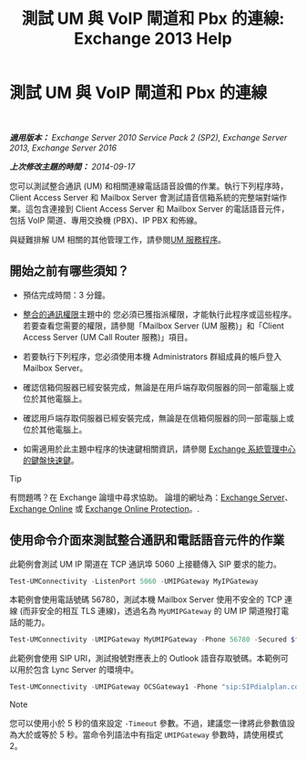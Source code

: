 ﻿---
title: '測試 UM 與 VoIP 閘道和 Pbx 的連線: Exchange 2013 Help'
TOCTitle: 測試 UM 與 VoIP 閘道和 Pbx 的連線
ms:assetid: 2aca8631-a99a-4e29-aff0-e462385f03b2
ms:mtpsurl: https://technet.microsoft.com/zh-tw/library/Aa996906(v=EXCHG.150)
ms:contentKeyID: 56271546
ms.date: 05/21/2018
mtps_version: v=EXCHG.150
ms.translationtype: MT
---

# 測試 UM 與 VoIP 閘道和 Pbx 的連線

 

_**適用版本：** Exchange Server 2010 Service Pack 2 (SP2), Exchange Server 2013, Exchange Server 2016_

_**上次修改主題的時間：** 2014-09-17_

您可以測試整合通訊 (UM) 和相關連線電話語音設備的作業。執行下列程序時，Client Access Server 和 Mailbox Server 會測試語音信箱系統的完整端對端作業。這包含連接到 Client Access Server 和 Mailbox Server 的電話語音元件，包括 VoIP 閘道、專用交換機 (PBX)、IP PBX 和佈線。

與疑難排解 UM 相關的其他管理工作，請參閱[UM 服務程序](um-services-procedures-exchange-2013-help.md)。

## 開始之前有哪些須知？

  - 預估完成時間：3 分鐘。

  - [整合的通訊權限](unified-messaging-permissions-exchange-2013-help.md)主題中的 您必須已獲指派權限，才能執行此程序或這些程序。若要查看您需要的權限，請參閱「Mailbox Server (UM 服務)」和「Client Access Server (UM Call Router 服務)」項目。

  - 若要執行下列程序，您必須使用本機 Administrators 群組成員的帳戶登入 Mailbox Server。

  - 確認信箱伺服器已經安裝完成，無論是在用戶端存取伺服器的同一部電腦上或位於其他電腦上。

  - 確認用戶端存取伺服器已經安裝完成，無論是在信箱伺服器的同一部電腦上或位於其他電腦上。

  - 如需適用於此主題中程序的快速鍵相關資訊，請參閱 [Exchange 系統管理中心的鍵盤快速鍵](keyboard-shortcuts-in-the-exchange-admin-center-exchange-online-protection-help.md)。


> [!TIP]  
> 有問題嗎？在 Exchange 論壇中尋求協助。 論壇的網址為：<a href="https://go.microsoft.com/fwlink/p/?linkid=60612">Exchange Server</a>、 <a href="https://go.microsoft.com/fwlink/p/?linkid=267542">Exchange Online</a> 或 <a href="https://go.microsoft.com/fwlink/p/?linkid=285351">Exchange Online Protection</a>。.




## 使用命令介面來測試整合通訊和電話語音元件的作業

此範例會測試 UM IP 閘道在 TCP 通訊埠 5060 上接聽傳入 SIP 要求的能力。

```powershell
Test-UMConnectivity -ListenPort 5060 -UMIPGateway MyIPGateway
```

本範例會使用電話號碼 56780，測試本機 Mailbox Server 使用不安全的 TCP 連線 (而非安全的相互 TLS 連線)，透過名為 `MyUMIPGateway` 的 UM IP 閘道撥打電話的能力。

```powershell
Test-UMConnectivity -UMIPGateway MyUMIPGateway -Phone 56780 -Secured $false
```

此範例會使用 SIP URI，測試撥號對應表上的 Outlook 語音存取號碼。本範例可以用於包含 Lync Server 的環境中。

```powershell
Test-UMConnectivity -UMIPGateway OCSGateway1 -Phone "sip:SIPdialplan.contoso.com@contoso.com"
```


> [!NOTE]  
> 您可以使用小於 5 秒的值來設定 <code>-Timeout</code> 參數。不過，建議您一律將此參數值設為大於或等於 5 秒。當命令列語法中有指定 <code>­UMIPGateway</code> 參數時，請使用模式 2。



